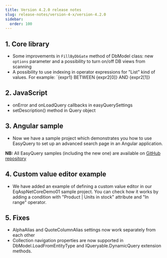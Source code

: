 ```yaml
---
title: Version 4.2.0 release notes
slug: release-notes/version-4-x/version-4.2.0
sidebar:
  order: 100
---
```


 ## 1. Core library

* Some improvements in `FillByDbGate` method of DbModel class: new `options` parameter and a possibility to turn on/off DB views from scanning
* A possibility to use indexing in operator expressions for "List" kind of values. For example: `{expr1} BETWEEN {expr2[0]} AND {expr2[1]}

## 2. JavaScript

* onError and onLoadQuery callbacks in easyQuerySettings
* setDescription() method in Query object

## 3. Angular sample

* Now we have a sample project which demonstrates you how to use EasyQuery to set up an advanced search page in an Angular application.

**NB:** All EasyQuery samples (including the new one) are available on [GitHub repository](https://github.com/easyquery/AspNetCoreSamples)

## 4. Custom value editor example

* We have added an example of defining a custom value editor in our EqAspNetCoreDemo01 sample project. You can check how it works by adding a condition with "Product | Units in stock" attribute and "In range" operator.

## 5. Fixes

* AlphaAlias and QuoteColumnAlias settings now work separately from each other
* Collection navigation properties are now supported in DbModel.LoadFromEntityType and IQueryable.DynamicQuery extension methods.
